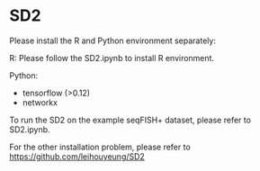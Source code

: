 # SD2

Please install the R and Python environment separately:

R: Please follow the SD2.ipynb to install R environment.

Python:

- tensorflow (>0.12)
- networkx

To run the SD2 on the example seqFISH+ dataset, please refer to SD2.ipynb.

For the other installation problem, please refer to https://github.com/leihouyeung/SD2